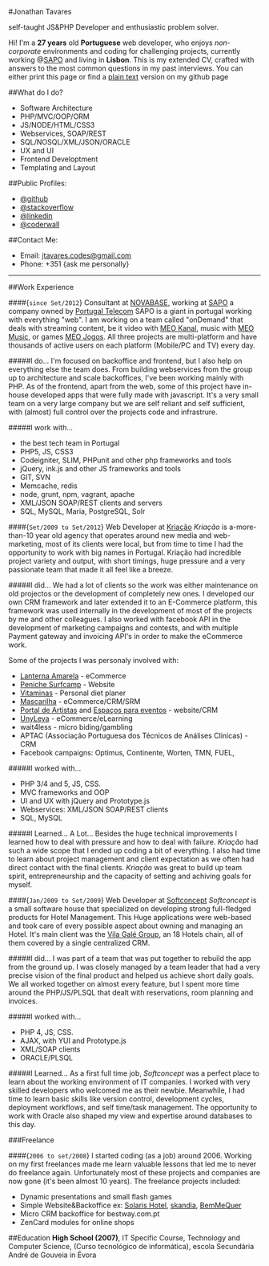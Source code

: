 <!--- welcome.all-100 -->
<!--- title -->
#Jonathan Tavares

self-taught JS&PHP Developer and enthusiastic problem solver.
<!--- /title -->
<!--- /welcome -->

<!--- about.all-100 -->
Hi! I'm a __27 years__ old __Portuguese__ web developer, who enjoys _non-corporate_ environments and coding for challenging projects, currently working @[SAPO](http://www.sapo.pt) and living in __Lisbon__. This is my extended CV, crafted with answers to the most common questions in my past interviews. You can either print this page or find a [plain text](https://github.com/entomb/entomb.github.io/blob/master/README.md) version on my github page
<!--- /about -->


<!--- trade.all-50.small-100.tiny-100 -->
##What do I do?
- Software Architecture
- PHP/MVC/OOP/ORM
- JS/NODE/HTML/CSS3
- Webservices, SOAP/REST
- SQL/NOSQL/XML/JSON/ORACLE
- UX and UI
- Frontend Developtment
- Templating and Layout
<!--- /trade -->


<!--- profiles.all-50.small-100.tiny-100 -->

##Public Profiles:
- [@github](https://github.com/entomb)
- [@stackoverflow](http://stackoverflow.com/users/1788500/jtavares)
- [@linkedin](http://linkedin.com/pub/jonathan-tavares/18/a90/a23)
- [@coderwall](http://coderwall.com/entomb)

##Contact Me:
- Email: jtavares.codes@gmail.com
- Phone: +351 {ask me personally}

<!--- /contacts -->

--------------------------------

<!--- work.all-100 -->
##Work Experience

<!--- .position -->
####{`since Set/2012`} Consultant at [NOVABASE](http://www.novabase.pt/), working at [SAPO](http://www.sapo.pt) a company owned by [Portugal Telecom](http://www.telecom.pt/)
SAPO is a giant in portugal working with everything "web". I am working on a team called "onDemand" that deals with streaming content, be it video with [MEO Kanal](http://kanal.pt/), music with [MEO Music](http://music.meo.pt/), or games [MEO Jogos](http://jogos.meo.pt/). All three projects are multi-platform and have thousands of active users on each platform (Mobile/PC and TV) every day.

#####I do...
I'm focused on backoffice and frontend, but I also help on everything else the team does. From building webservices from the group up to architecture and scale backoffices, I've been working mainly with PHP. As of the frontend, apart from the web, some of this project have in-house developed apps that were fully made with javascript. It's a very small team on a very large company but we are self reliant and self sufficient, with (almost) full control over the projects code and infrastrure.

#####I work with...
- the best tech team in Portugal
- PHP5, JS, CSS3
- Codeigniter, SLIM, PHPunit and other php frameworks and tools
- jQuery, ink.js and other JS frameworks and tools
- GIT, SVN
- Memcache, redis
- node, grunt, npm, vagrant, apache
- XML/JSON SOAP/REST clients and servers
- SQL, MySQL, Maria, PostgreSQL, Solr

<!--- /position -->

<!--- .position -->
####{`Set/2009 to Set/2012`} Web Developer at [Kriação](http://kriacao.pt/)
_Kriação_ is a-more-than-10 year old agency that operates around new media and web-marketing, most of its clients were local, but from time to time I had the opportunity to work with big names in Portugal. Kriação had incredible project variety and output, with short timings, huge pressure and a very passionate team that made it all feel like a breeze.


#####I did...
We had a lot of clients so the work was either maintenance on old projectos or the development of completely new ones. I developed our own CRM framework and later extended it to an E-Commerce platform, this framework was used internally in the development of most of the projects by me and other colleagues. I also worked with facebook API in the development of marketing campaigns and contests, and with multiple Payment gateway and invoicing API's in order to make the eCommerce work.

Some of the projects I was personaly involved with:
- [Lanterna Amarela](http://www.lanterna-amarela.pt/) - eCommerce
- [Peniche Surfcamp](http://www.penichesurfcamp.com/) - Website
- [Vitaminas](http://www.vitaminas.com.pt) - Personal diet planer
- [Mascarilha](http://www.mascarilha.pt/) - eCommerce/CRM/SRM
- [Portal de Artistas](http://portaldeartistas.pt) and [Espaços para eventos](http://espacosparaeventos.com.pt/) - website/CRM
- [UnyLeya](http://www.unyleya.com.pt/) - eCommerce/eLearning
- wait4less - micro biding/gambling
- APTAC (Associação Portuguesa dos Técnicos de Análises Clinicas) - CRM
- Facebook campaigns: Optimus, Continente, Worten, TMN, FUEL,


#####I worked with...
- PHP 3/4 and 5, JS, CSS.
- MVC frameworks and OOP
- UI and UX with jQuery and Prototype.js
- Webservices: XML/JSON SOAP/REST clients
- SQL, MySQL

#####I Learned...
A Lot... Besides the huge technical improvements I learned how to deal with pressure and how to deal with failure. _Kriação_ had such a wide scope that I ended up coding a bit of everything. I also had time to learn about project management and client expectation as we often had direct contact with the final clients. _Kriação_ was great to build up team spirit, entrepreneurship and the capacity of setting and achiving goals for myself.
<!--- /position -->



<!--- .position -->
####{`Jan/2009 to Set/2009`} Web Developer at [Softconcept](http://www.softconcept.pt/)
_Softconcept_ is a small software house that specialized on developing strong full-fledged products for Hotel Management. This Huge applications were web-based and took care of every possible aspect about owning and managing an Hotel. It's main client was the [Vila Galé Group](http://www.vilagale.com/), an 18 Hotels chain, all of them covered by a single centralized CRM.

#####I did...
I was part of a team that was put together to rebuild the app from the ground up. I was closely managed by a team leader that had a very precise vision of the final product and helped us achieve short daily goals. We all worked together on almost every feature, but I spent more time around the PHP/JS/PLSQL that dealt with reservations, room planning and invoices.

#####I worked with...
- PHP 4, JS, CSS.
- AJAX, with YUI and Prototype.js
- XML/SOAP clients
- ORACLE/PLSQL

#####I Learned...
As a first full time job, _Softconcept_ was a perfect place to learn about the working environment of IT companies. I worked with very skilled developers who welcomed me as their newbie. Meanwhile, I had time to learn basic skills like version control, development cycles, deployment workflows, and self time/task management. The opportunity to work with Oracle also shaped my view and expertise around databases to this day.
<!--- /position -->



###Freelance

<!--- .position -->
####{`2006 to set/2008`}
I started coding (as a job) around 2006. Working on my first freelances made me learn valuable lessons that led me to never do freelance again.
Unfortunately most of these projects and companies are now gone (it's been almost 10 years). The freelance projects included:
- Dynamic presentations and small flash games
- Simple Website&Backoffice ex: [Solaris Hotel](http://www.solarishotel.pt/), [skandia](http://www.skandia.pt/), [BemMeQuer](http://www.bemmequer.com.pt/)
- Micro CRM backoffice for bestway.com.pt
- ZenCard modules for online shops
<!--- /position -->


<!--- /work -->

<!--- education.all-100 -->
##Education
__High School (2007)__, IT Specific Course, Technology and Computer Science, (Curso tecnológico de informática), escola Secundária André de Gouveia in Évora

<!--- /education -->